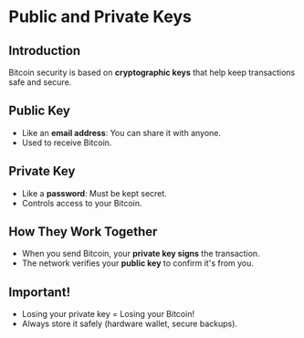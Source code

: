 # Public and Private Keys  

## Introduction  
Bitcoin security is based on **cryptographic keys** that help keep transactions safe and secure.  

## Public Key  
- Like an **email address**: You can share it with anyone.  
- Used to receive Bitcoin.  

## Private Key  
- Like a **password**: Must be kept secret.  
- Controls access to your Bitcoin.  

## How They Work Together  
- When you send Bitcoin, your **private key signs** the transaction.  
- The network verifies your **public key** to confirm it's from you.  

## Important!  
- Losing your private key = Losing your Bitcoin!  
- Always store it safely (hardware wallet, secure backups).  

